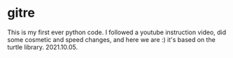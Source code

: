 # gitre

This is my first ever python code. I followed a youtube instruction video, did some cosmetic and speed changes, and here we are :) it's based on the turtle library. 2021.10.05.
